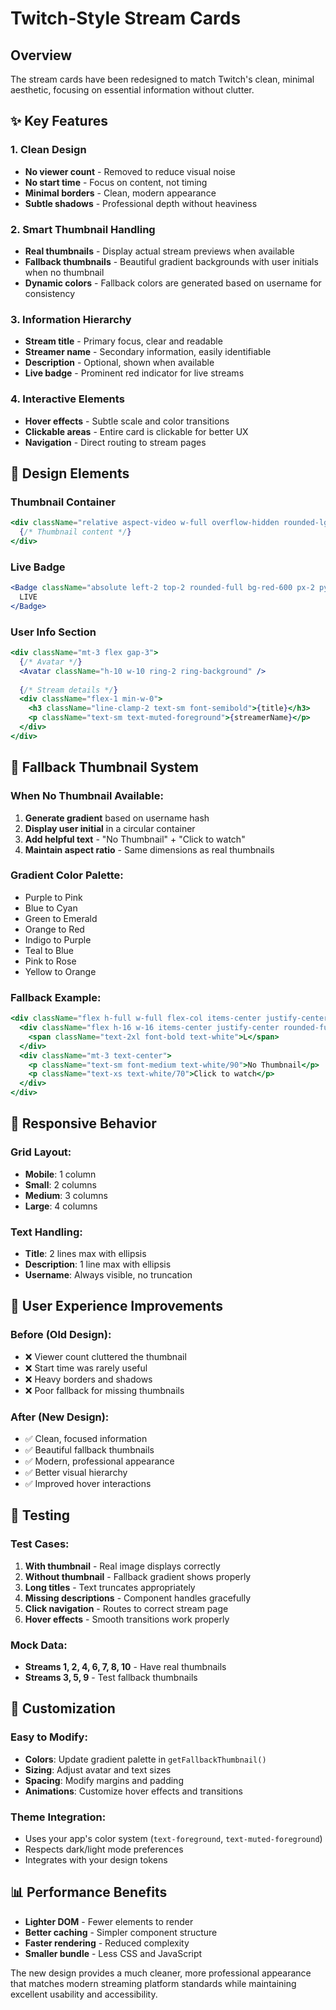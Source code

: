 # Twitch-Style Stream Cards

## Overview
The stream cards have been redesigned to match Twitch's clean, minimal aesthetic, focusing on essential information without clutter.

## ✨ Key Features

### **1. Clean Design**
- **No viewer count** - Removed to reduce visual noise
- **No start time** - Focus on content, not timing
- **Minimal borders** - Clean, modern appearance
- **Subtle shadows** - Professional depth without heaviness

### **2. Smart Thumbnail Handling**
- **Real thumbnails** - Display actual stream previews when available
- **Fallback thumbnails** - Beautiful gradient backgrounds with user initials when no thumbnail
- **Dynamic colors** - Fallback colors are generated based on username for consistency

### **3. Information Hierarchy**
- **Stream title** - Primary focus, clear and readable
- **Streamer name** - Secondary information, easily identifiable
- **Description** - Optional, shown when available
- **Live badge** - Prominent red indicator for live streams

### **4. Interactive Elements**
- **Hover effects** - Subtle scale and color transitions
- **Clickable areas** - Entire card is clickable for better UX
- **Navigation** - Direct routing to stream pages

## 🎨 Design Elements

### **Thumbnail Container**
```jsx
<div className="relative aspect-video w-full overflow-hidden rounded-lg bg-muted">
  {/* Thumbnail content */}
</div>
```

### **Live Badge**
```jsx
<Badge className="absolute left-2 top-2 rounded-full bg-red-600 px-2 py-1 text-xs font-bold text-white shadow-lg">
  LIVE
</Badge>
```

### **User Info Section**
```jsx
<div className="mt-3 flex gap-3">
  {/* Avatar */}
  <Avatar className="h-10 w-10 ring-2 ring-background" />
  
  {/* Stream details */}
  <div className="flex-1 min-w-0">
    <h3 className="line-clamp-2 text-sm font-semibold">{title}</h3>
    <p className="text-sm text-muted-foreground">{streamerName}</p>
  </div>
</div>
```

## 🔄 Fallback Thumbnail System

### **When No Thumbnail Available:**
1. **Generate gradient** based on username hash
2. **Display user initial** in a circular container
3. **Add helpful text** - "No Thumbnail" + "Click to watch"
4. **Maintain aspect ratio** - Same dimensions as real thumbnails

### **Gradient Color Palette:**
- Purple to Pink
- Blue to Cyan
- Green to Emerald
- Orange to Red
- Indigo to Purple
- Teal to Blue
- Pink to Rose
- Yellow to Orange

### **Fallback Example:**
```jsx
<div className="flex h-full w-full flex-col items-center justify-center bg-gradient-to-br from-purple-500 to-pink-500">
  <div className="flex h-16 w-16 items-center justify-center rounded-full bg-white/20 backdrop-blur-sm border border-white/30">
    <span className="text-2xl font-bold text-white">L</span>
  </div>
  <div className="mt-3 text-center">
    <p className="text-sm font-medium text-white/90">No Thumbnail</p>
    <p className="text-xs text-white/70">Click to watch</p>
  </div>
</div>
```

## 📱 Responsive Behavior

### **Grid Layout:**
- **Mobile**: 1 column
- **Small**: 2 columns
- **Medium**: 3 columns
- **Large**: 4 columns

### **Text Handling:**
- **Title**: 2 lines max with ellipsis
- **Description**: 1 line max with ellipsis
- **Username**: Always visible, no truncation

## 🎯 User Experience Improvements

### **Before (Old Design):**
- ❌ Viewer count cluttered the thumbnail
- ❌ Start time was rarely useful
- ❌ Heavy borders and shadows
- ❌ Poor fallback for missing thumbnails

### **After (New Design):**
- ✅ Clean, focused information
- ✅ Beautiful fallback thumbnails
- ✅ Modern, professional appearance
- ✅ Better visual hierarchy
- ✅ Improved hover interactions

## 🧪 Testing

### **Test Cases:**
1. **With thumbnail** - Real image displays correctly
2. **Without thumbnail** - Fallback gradient shows properly
3. **Long titles** - Text truncates appropriately
4. **Missing descriptions** - Component handles gracefully
5. **Click navigation** - Routes to correct stream page
6. **Hover effects** - Smooth transitions work properly

### **Mock Data:**
- **Streams 1, 2, 4, 6, 7, 8, 10** - Have real thumbnails
- **Streams 3, 5, 9** - Test fallback thumbnails

## 🔧 Customization

### **Easy to Modify:**
- **Colors**: Update gradient palette in `getFallbackThumbnail()`
- **Sizing**: Adjust avatar and text sizes
- **Spacing**: Modify margins and padding
- **Animations**: Customize hover effects and transitions

### **Theme Integration:**
- Uses your app's color system (`text-foreground`, `text-muted-foreground`)
- Respects dark/light mode preferences
- Integrates with your design tokens

## 📊 Performance Benefits

- **Lighter DOM** - Fewer elements to render
- **Better caching** - Simpler component structure
- **Faster rendering** - Reduced complexity
- **Smaller bundle** - Less CSS and JavaScript

The new design provides a much cleaner, more professional appearance that matches modern streaming platform standards while maintaining excellent usability and accessibility.
